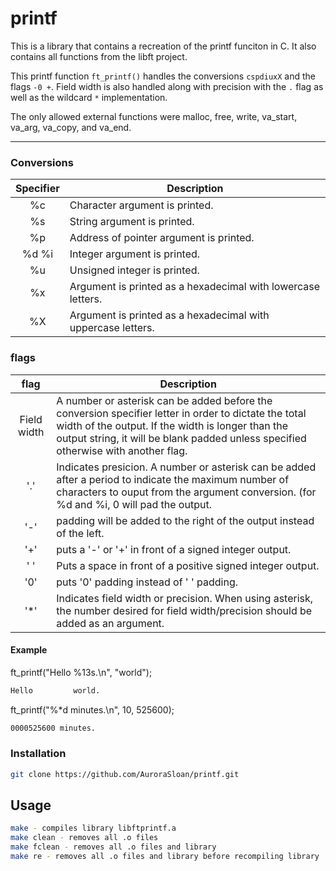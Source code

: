 # printf
This is a library that contains a recreation of the printf funciton in C. It also contains all functions from the libft project.

This printf function ```ft_printf()``` handles the conversions ```cspdiuxX``` and the flags ```-0 +```. Field width is also handled along with precision with the ```.``` flag as well as the wildcard ```*``` implementation.

The only allowed external functions were malloc, free, write, va_start, va_arg, va_copy, and va_end.

----
### Conversions
|Specifier  |Description                                                 |
|:---------:|------------------------------------------------------------|
|%c         |Character argument is printed.                              |
|%s         |String argument is printed.                                 |
|%p         |Address of pointer argument is printed.                     |
|%d %i      |Integer argument is printed.                                |
|%u         |Unsigned integer is printed.                                |
|%x         |Argument is printed as a hexadecimal with lowercase letters.|
|%X         |Argument is printed as a hexadecimal with uppercase letters.|

### flags
|flag       |Description                                                                                                                          |
|:---------:|-------------------------------------------------------------------------------------------------------------------------------------|
|Field width|A number or asterisk can be added before the conversion specifier letter in order to dictate the total width of the output. If the width is longer than the output string, it will be blank padded unless specified otherwise with another flag.                                                                     |
|'.'        |Indicates presicion. A number or asterisk can be added after a period to indicate the maximum number of characters to ouput from the argument conversion. (for %d and %i, 0 will pad the output.                                                                                                                    |
|'-'        |padding will be added to the right of the output instead of the left.                                                                |
|'+'        |puts a '-' or '+' in front of a signed integer output.                                                                               |
|' '        |Puts a space in front of a positive signed integer output.                                                                           |
|'0'        |puts '0' padding instead of ' ' padding.                                                                                             |
|'*'        |Indicates field width or precision. When using asterisk, the number desired for field width/precision should be added as an argument.|

#### Example
ft_printf("Hello %13s.\n", "world");
```bash
Hello         world.
```
ft_printf("%*d minutes.\n", 10, 525600);
```bash 
0000525600 minutes.
```

### Installation
```bash
git clone https://github.com/AuroraSloan/printf.git
```

## Usage
```bash
make - compiles library libftprintf.a
make clean - removes all .o files
make fclean - removes all .o files and library
make re - removes all .o files and library before recompiling library
```
